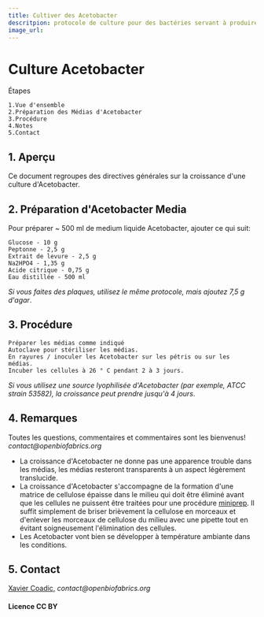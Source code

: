 ```yaml
---
title: Cultiver des Acetobacter
descritpion: protocole de culture pour des bactéries servant à produire des biofabrics
image_url:
---
```


# Culture Acetobacter 

Étapes

    1.Vue d'ensemble
    2.Préparation des Médias d'Acetobacter
    3.Procédure
    4.Notes
    5.Contact

## 1. Aperçu

Ce document regroupes des directives générales sur la croissance d'une culture d'Acetobacter.
## 2. Préparation d'Acetobacter Media

Pour préparer ~ 500 ml de medium liquide Acetobacter, ajouter ce qui suit:

    Glucose - 10 g
    Peptonne - 2,5 g
    Extrait de levure - 2,5 g
    Na2HPO4 - 1,35 g
    Acide citrique - 0,75 g
    Eau distillée - 500 ml
_Si vous faites des plaques, utilisez le même protocole, mais ajoutez 7,5 g d'agar_.

## 3. Procédure

    Préparer les médias comme indiqué
    Autoclave pour stériliser les médias.
    En rayures / inoculer les Acetobacter sur les pétris ou sur les médias.
    Incuber les cellules à 26 ° C pendant 2 à 3 jours.
_Si vous utilisez une source lyophilisée d'Acetobacter (par exemple, ATCC strain 53582), la croissance peut prendre jusqu'à 4 jours_.

## 4. Remarques

Toutes les questions, commentaires et commentaires sont les bienvenus! _contact@openbiofabrics.org_

+ La croissance d'Acetobacter ne donne pas une apparence trouble dans les médias, les médias resteront transparents à un aspect légèrement translucide.
+ La croissance d'Acetobacter s'accompagne de la formation d'une matrice de cellulose épaisse dans le milieu qui doit être éliminé avant que les cellules ne puissent être traitées pour une procédure [miniprep](https://en.wikipedia.org/wiki/Plasmid_preparation#Minipreparation). Il suffit simplement de briser brièvement la cellulose en morceaux et d'enlever les morceaux de cellulose du milieu avec une pipette tout en évitant soigneusement l'élimination des cellules.
+ Les Acetobacter vont bien se développer à température ambiante dans les conditions. 

## 5. Contact

[Xavier Coadic](https://twitter.com/XavierCoadic), 
_contact@openbiofabrics.org_


#### Licence CC BY
